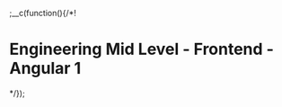 
;__c(function(){/*!

# Engineering Mid Level - Frontend - Angular 1



[//]: # (@~|tech/engineering-mid-level/frontend/angular-1|~@)

*/});
